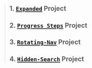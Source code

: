 > ## 1. [`Expanded`](https://jazzmedo.github.io/Simple-Web-Projects/01.Expanded/) Project
> ## 2. [`Progress Steps`](https://jazzmedo.github.io/Simple-Web-Projects/02.Progress-Steps/) Project
> ## 3. [`Rotating-Nav`](https://jazzmedo.github.io/Simple-Web-Projects/03.Rotate-Nav/) Project
> ## 4. [`Hidden-Search`](https://jazzmedo.github.io/Simple-Web-Projects/04.Hidden-Search/) Project
